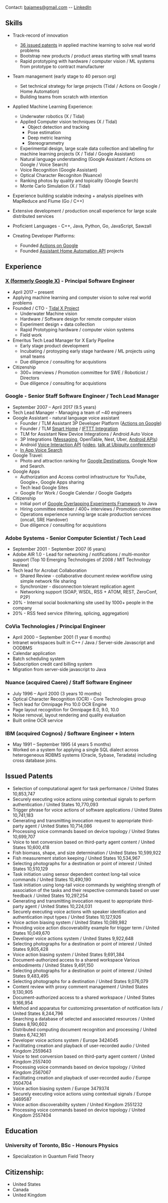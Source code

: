 Contact: bajames@gmail.com  -- [LinkedIn](http://www.linkedin.com/in/barnabyjames)

## Skills
* Track-record of innovation
   * [36 issued patents](#issued-patents) in applied machine learning to solve real world problems
   * Bootstrap new products / product areas starting with small teams
   * Rapid prototyping with hardware / computer vision / ML systems from prototype to contract manufacturer
   
* Team management (early stage to 40 person org)
   * Set technical strategy for large projects (Tidal / Actions on Google / Home Automation)
   * Building teams from scratch with intention

* Applied Machine Learning Experience:
   * Underwater robotics (X / Tidal)
   * Applied Computer vision techniques (X / Tidal)
      * Object detection and tracking
      * Pose estimation
      * Deep metric learning
      * Stereogrammetry
   * Experimental design, large scale data collection and labelling for machine learning projects (X / Tidal / Google Assistant)
   * Natural language understanding (Google Assistant / Actions on Google / Voice Search)
   * Voice Recognition (Google Assistant)
   * Optical Character Recogniton (Nuance)
   * Ranking photos by quality and topicality (Google Search)
   * Monte Carlo Simulation (X / Tidal)

* Experience building scalable indexing + analysis pipelines with MapReduce and Flume (Go / C++)
* Extensive development / production oncall experience for large scale distributed services
* Proficient Languages - C++, Java, Python, Go, JavaScript, Sawzall
* Creating Developer Platforms:
   * Founded [Actions on Google](https://developers.google.com/assistant)
   * Founded [Assistant Home Automation API](https://developers.google.com/assistant/smarthome/overview) projects

## Experience
### [X (formerly Google X)](https://x.company/projects/tidal/) - Principal Software Engineer

* April 2017 – present
* Applying machine learning and computer vision to solve real world problems
* Founded / CTO - [Tidal X Project](https://x.company/projects/tidal/) 
   * Underwater Machine vision
   * Hardware / Software design for remote computer vision
   * Experiment design + data collection
   * Rapid Prototyping hardware / computer vision systems
   * Field work
* Emeritus Tech Lead Manager for X Early Pipeline
   * Early stage product development
   * Incubating / protoyping early stage hardware / ML projects using small teams
   * Due diligence / consulting for acquistions
* Citizenship
   * 300+ interviews / Promotion committee for SWE / Roboticist / Directors
   * Due diligence / consulting for acquistions

### Google - Senior Staff Software Engineer / Tech Lead Manager
* September 2007 – April 2017 (9.5 years)
* Tech Lead Manager - Managing a team of ~40 engineers
* Google Assistant - natural language voice assistant
    * Founder / TLM Assistant 3P Developer Platform ([Actions on Google](https://developers.google.com/actions/))
    * Founder / TLM [Smart Home](https://madeby.google.com/home/features/#?filters=entertainment,answers,manage,plan,fun,home&feature=control-your-home9) / [IFTTT Integration](https://ifttt.com/google_assistant)
    * TLM for Assistant New Device Integrations / Android Auto Voice
    * 3P Integrations ([Messaging](https://www.engadget.com/2015/07/28/android-voice-commands-for-messaging-apps/), OpenTable, Nest, Uber, [Android APIs](https://developers.google.com/voice-actions/system/))
    * Android [Voice Interaction API](https://developers.google.com/voice-actions/interaction/) ([video](https://www.youtube.com/watch?v=OW1A4XFRuyc), [talk at Ubiquity conference](https://www.youtube.com/watch?v=mgudsc-Z468))
    * [In App Voice Search](http://android-developers.blogspot.com/2014/10/the-fastest-route-between-voice-search.html)
* Google Travel:
    * Photo and attraction ranking for [Google Destinations](https://www.google.com/destination/compare?q=usa+destinations&espv=2&biw=1436&bih=803&site=search&output=search&dest_mid=/m/09c7w0&sa=X&ved=0ahUKEwj8oeah59HPAhUW12MKHXXeB7YQ6tEBCCsoBTAA), Google Now and Search.
* Google Apps
    * Authorization and Access control infrastructure for YouTube, Google+, Google Apps sharing
    * Tech lead Google Sites
    * Google For Work / Google Calendar / Google Gadgets
* Citizenship
    * Initial port of [Google Overlapping Experiments Framework](https://static.googleusercontent.com/media/research.google.com/en//pubs/archive/36500.pdf) to Java
    * Hiring committee member / 400+ interviews / Promotion committee
    * Operations experience running large scale production services (oncall, SRE Handover)
    * Due diligence / consulting for acquistions

### Adobe Systems - Senior Computer Scientist / Tech Lead
* September 2001 - September 2007 (6 years)
* Adobe AIR 1.0 - Lead for networking / notifications / multi-monitor support (Top 10 Emerging Technologies of 2008 / MIT Technology Review)
* Tech lead for Acrobat Collaboration
  * Shared Review - collaborative document review workflow using simple network file sharing
  * Synchronizer - disconnection tolerant replication agent
  * Networking support (SOAP, WSDL, RSS + ATOM, REST, ZeroConf, P2P)
* 20% - Internal social bookmarking site used by 1000+ people in the company
* 20% - RSS feed service (filtering, splicing, aggregation)

### CoVia Technologies / Principal Engineer
* April 2000 – September 2001 (1 year 6 months)
* Intranet workspaces built in C++ / Java / Server-side Javascript and OODBMS
* Calendar application
* Batch scheduling system
* Subscription credit card billing system
* Migration from server-side javascript to Java

### Nuance (acquired Caere) / Staff Software Engineer
* July 1996 – April 2000 (3 years 10 months)
* Optical Character Recognition (OCR) - Core Technologies group
* Tech lead for Omnipage Pro 10.0 OCR Engine
* Page layout recognition for Omnipage 8.0, 9.0, 10.0
* Noise removal, layout rendering and quality evaluation
* Built online OCR service

### IBM (acquired Cognos) / Software Engineer + Intern
* May 1991 – September 1995 (4 years 5 months)
* Worked on a system for applying a single SQL dialect across heterogeneous RDBMS systems (Oracle, Sybase, Teradata) including cross database joins.

## Issued Patents
* Selection of computational agent for task performance / United States 10,853,747
* Securely executing voice actions using contextual signals to perform authentication / United States 10,770,093
* Trigger phrase for voice actions of software applications / United States 10,741,183
* Generating and transmitting invocation request to appropriate third-party agent / United States 10,714,086
* Processing voice commands based on device topology / United States 10,699,707
* Voice to text conversion based on third-party agent content / United States 10,600,418
* Fish biomass, shape, and size determination / United States 10,599,922
* Fish measurement station keeping / United States 10,534,967
* Selecting photographs for a destination or point of interest / United States 10,510,129
* Task initiation using sensor dependent context long-tail voice commands / United States 10,490,190
* Task initiation using long-tail voice commands by weighting strength of association of the tasks and their respective commands based on user feedback / United States 10,297,254
* Generating and transmitting invocation request to appropriate third-party agent / United States 10,224,031
* Securely executing voice actions with speaker identification and authentication input types / United States 10,127,926
* Voice action biasing system / United States 10,089,982
* Providing voice action discoverability example for trigger term / United States 10,049,670
* Developer voice actions system / United States 9,922,648
* Selecting photographs for a destination or point of interest / United States 9,805,428
* Voice action biasing system / United States 9,691,384
* Document-authorized access to a shared workspace Various embodiments / United States 9,491,150
* Selecting photographs for a destination or point of interest / United States 9,483,495
* Selecting photographs for a destination / United States 9,076,079
* Content review with proxy comment management / United States 9,130,905
* Document-authorized access to a shared workspace / United States 9,166,954
* Method and apparatus for customizing presentation of notification lists / United States 8,244,796
* Searching a database of selected and associated resources / United States 8,190,602
* Distributed computing document recognition and processing / United States 6,742,161
* Developer voice actions system / Europe 3424045
* Facilitating creation and playback of user-recorded audio / United Kingdom 2559643
* Voice to text conversion based on third-party agent content / United Kingdom 2557400
* Processing voice commands based on device topology / United Kingdom 2567067
* Facilitating creation and playback of user-recorded audio / Europe 3504704
* Voice action biasing system / Europe 3479374
* Securely executing voice actions using contextual signals / Europe 3469587
* Voice action discoverability system / United Kingdom 2551232
* Processing voice commands based on device topology / United Kingdom 2557404

## Education
### University of Toronto, BSc - Honours Physics
* Specialization in Quantum Field Theory

## Citizenship:
* United States
* Canada
* United Kingdom
